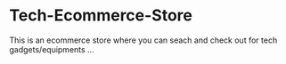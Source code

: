 # Tech-Ecommerce-Store
This is an ecommerce store where you can seach and check out for tech gadgets/equipments ... 
